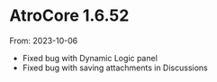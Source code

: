 # AtroCore 1.6.52
From: 2023-10-06

* Fixed bug with Dynamic Logic panel
* Fixed bug with saving attachments in Discussions
